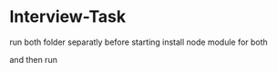 # Interview-Task

run both folder separatly
before starting install node module for both

and then run
